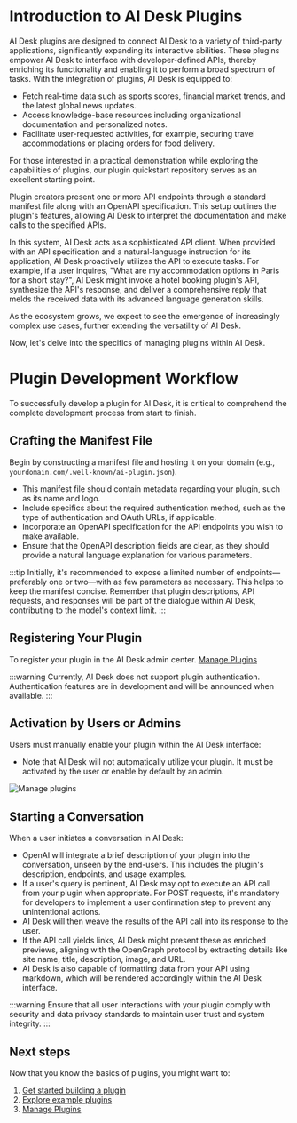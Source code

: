 # Introduction to AI Desk Plugins

AI Desk plugins are designed to connect AI Desk to a variety of third-party applications, significantly expanding its interactive abilities. These plugins empower AI Desk to interface with developer-defined APIs, thereby enriching its functionality and enabling it to perform a broad spectrum of tasks. With the integration of plugins, AI Desk is equipped to:

- Fetch real-time data such as sports scores, financial market trends, and the latest global news updates.
- Access knowledge-base resources including organizational documentation and personalized notes.
- Facilitate user-requested activities, for example, securing travel accommodations or placing orders for food delivery.

For those interested in a practical demonstration while exploring the capabilities of plugins, our plugin quickstart repository serves as an excellent starting point.

Plugin creators present one or more API endpoints through a standard manifest file along with an OpenAPI specification. This setup outlines the plugin's features, allowing AI Desk to interpret the documentation and make calls to the specified APIs.

In this system, AI Desk acts as a sophisticated API client. When provided with an API specification and a natural-language instruction for its application, AI Desk proactively utilizes the API to execute tasks. For example, if a user inquires, "What are my accommodation options in Paris for a short stay?", AI Desk might invoke a hotel booking plugin's API, synthesize the API's response, and deliver a comprehensive reply that melds the received data with its advanced language generation skills.

As the ecosystem grows, we expect to see the emergence of increasingly complex use cases, further extending the versatility of AI Desk.

Now, let's delve into the specifics of managing plugins within AI Desk.

# Plugin Development Workflow

To successfully develop a plugin for AI Desk, it is critical to comprehend the complete development process from start to finish.

## Crafting the Manifest File

Begin by constructing a manifest file and hosting it on your domain (e.g., `yourdomain.com/.well-known/ai-plugin.json`).

- This manifest file should contain metadata regarding your plugin, such as its name and logo.
- Include specifics about the required authentication method, such as the type of authentication and OAuth URLs, if applicable.
- Incorporate an OpenAPI specification for the API endpoints you wish to make available.
- Ensure that the OpenAPI description fields are clear, as they should provide a natural language explanation for various parameters.

:::tip
Initially, it's recommended to expose a limited number of endpoints—preferably one or two—with as few parameters as necessary. This helps to keep the manifest concise. Remember that plugin descriptions, API requests, and responses will be part of the dialogue within AI Desk, contributing to the model's context limit.
:::

## Registering Your Plugin

To register your plugin in the AI Desk admin center. [Manage Plugins](/solutions/ai-desk/fundamentals/manage-plugins)

:::warning
Currently, AI Desk does not support plugin authentication. Authentication features are in development and will be announced when available.
:::

## Activation by Users or Admins

Users must manually enable your plugin within the AI Desk interface:

- Note that AI Desk will not automatically utilize your plugin. It must be activated by the user or enable by default by an admin.

![Manage plugins](/assets/img/gpt/plugins-teams-tab.png)

## Starting a Conversation

When a user initiates a conversation in AI Desk:

- OpenAI will integrate a brief description of your plugin into the conversation, unseen by the end-users. This includes the plugin's description, endpoints, and usage examples.
- If a user's query is pertinent, AI Desk may opt to execute an API call from your plugin when appropriate. For POST requests, it's mandatory for developers to implement a user confirmation step to prevent any unintentional actions.
- AI Desk will then weave the results of the API call into its response to the user.
- If the API call yields links, AI Desk might present these as enriched previews, aligning with the OpenGraph protocol by extracting details like site name, title, description, image, and URL.
- AI Desk is also capable of formatting data from your API using markdown, which will be rendered accordingly within the AI Desk interface.

:::warning
Ensure that all user interactions with your plugin comply with security and data privacy standards to maintain user trust and system integrity.
:::

## Next steps
Now that you know the basics of plugins, you might want to:


1. [Get started building a plugin](/solutions/ai-desk/tutorials/build-plugins)
2. [Explore example plugins](https://github.com/Witivio/Gpt-Pro---Samples)
3. [Manage Plugins](/solutions/ai-desk/fundamentals/manage-plugins)

<Intercom />
<Hubspot />
<Clarity />
<GoogleAnalytics />